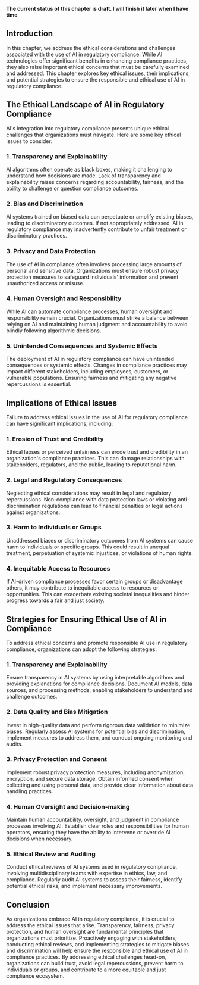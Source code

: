 **The current status of this chapter is draft. I will finish it later when I have time**

Introduction
------------

In this chapter, we address the ethical considerations and challenges associated with the use of AI in regulatory compliance. While AI technologies offer significant benefits in enhancing compliance practices, they also raise important ethical concerns that must be carefully examined and addressed. This chapter explores key ethical issues, their implications, and potential strategies to ensure the responsible and ethical use of AI in regulatory compliance.

The Ethical Landscape of AI in Regulatory Compliance
----------------------------------------------------

AI's integration into regulatory compliance presents unique ethical challenges that organizations must navigate. Here are some key ethical issues to consider:

### 1. Transparency and Explainability

AI algorithms often operate as black boxes, making it challenging to understand how decisions are made. Lack of transparency and explainability raises concerns regarding accountability, fairness, and the ability to challenge or question compliance outcomes.

### 2. Bias and Discrimination

AI systems trained on biased data can perpetuate or amplify existing biases, leading to discriminatory outcomes. If not appropriately addressed, AI in regulatory compliance may inadvertently contribute to unfair treatment or discriminatory practices.

### 3. Privacy and Data Protection

The use of AI in compliance often involves processing large amounts of personal and sensitive data. Organizations must ensure robust privacy protection measures to safeguard individuals' information and prevent unauthorized access or misuse.

### 4. Human Oversight and Responsibility

While AI can automate compliance processes, human oversight and responsibility remain crucial. Organizations must strike a balance between relying on AI and maintaining human judgment and accountability to avoid blindly following algorithmic decisions.

### 5. Unintended Consequences and Systemic Effects

The deployment of AI in regulatory compliance can have unintended consequences or systemic effects. Changes in compliance practices may impact different stakeholders, including employees, customers, or vulnerable populations. Ensuring fairness and mitigating any negative repercussions is essential.

Implications of Ethical Issues
------------------------------

Failure to address ethical issues in the use of AI for regulatory compliance can have significant implications, including:

### 1. Erosion of Trust and Credibility

Ethical lapses or perceived unfairness can erode trust and credibility in an organization's compliance practices. This can damage relationships with stakeholders, regulators, and the public, leading to reputational harm.

### 2. Legal and Regulatory Consequences

Neglecting ethical considerations may result in legal and regulatory repercussions. Non-compliance with data protection laws or violating anti-discrimination regulations can lead to financial penalties or legal actions against organizations.

### 3. Harm to Individuals or Groups

Unaddressed biases or discriminatory outcomes from AI systems can cause harm to individuals or specific groups. This could result in unequal treatment, perpetuation of systemic injustices, or violations of human rights.

### 4. Inequitable Access to Resources

If AI-driven compliance processes favor certain groups or disadvantage others, it may contribute to inequitable access to resources or opportunities. This can exacerbate existing societal inequalities and hinder progress towards a fair and just society.

Strategies for Ensuring Ethical Use of AI in Compliance
-------------------------------------------------------

To address ethical concerns and promote responsible AI use in regulatory compliance, organizations can adopt the following strategies:

### 1. Transparency and Explainability

Ensure transparency in AI systems by using interpretable algorithms and providing explanations for compliance decisions. Document AI models, data sources, and processing methods, enabling stakeholders to understand and challenge outcomes.

### 2. Data Quality and Bias Mitigation

Invest in high-quality data and perform rigorous data validation to minimize biases. Regularly assess AI systems for potential bias and discrimination, implement measures to address them, and conduct ongoing monitoring and audits.

### 3. Privacy Protection and Consent

Implement robust privacy protection measures, including anonymization, encryption, and secure data storage. Obtain informed consent when collecting and using personal data, and provide clear information about data handling practices.

### 4. Human Oversight and Decision-making

Maintain human accountability, oversight, and judgment in compliance processes involving AI. Establish clear roles and responsibilities for human operators, ensuring they have the ability to intervene or override AI decisions when necessary.

### 5. Ethical Review and Auditing

Conduct ethical reviews of AI systems used in regulatory compliance, involving multidisciplinary teams with expertise in ethics, law, and compliance. Regularly audit AI systems to assess their fairness, identify potential ethical risks, and implement necessary improvements.

Conclusion
----------

As organizations embrace AI in regulatory compliance, it is crucial to address the ethical issues that arise. Transparency, fairness, privacy protection, and human oversight are fundamental principles that organizations must prioritize. Proactively engaging with stakeholders, conducting ethical reviews, and implementing strategies to mitigate biases and discrimination will help ensure the responsible and ethical use of AI in compliance practices. By addressing ethical challenges head-on, organizations can build trust, avoid legal repercussions, prevent harm to individuals or groups, and contribute to a more equitable and just compliance ecosystem.
